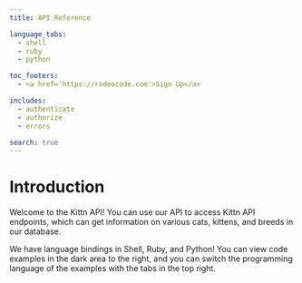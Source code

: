 ```yaml
---
title: API Reference

language_tabs:
  - shell
  - ruby
  - python

toc_footers:
  - <a href='https://rodeocode.com'>Sign Up</a>

includes:
  - authenticate
  - authorize
  - errors

search: true
---
```


# Introduction

Welcome to the Kittn API! You can use our API to access Kittn API endpoints, 
which can get information on various cats, kittens, and breeds in our database.

We have language bindings in Shell, Ruby, and Python! You can view code 
examples in the dark area to the right, and you can switch the programming 
language of the examples with the tabs in the top right.
